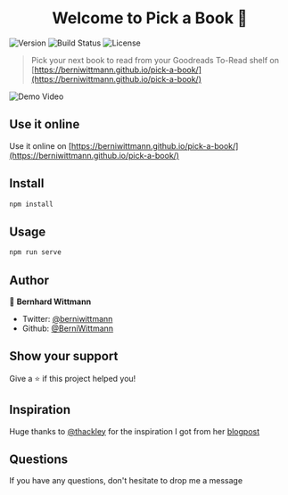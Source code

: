 <h1 align="center">Welcome to Pick a Book 👋</h1>
<p>
  <img alt="Version" src="https://img.shields.io/badge/version-0.1.0-blue.svg?cacheSeconds=86400" />
  <img alt="Build Status" src="https://travis-ci.org/BerniWittmann/pick-a-book.svg?branch=master" />
  <img alt="License" src="https://img.shields.io/github/license/berniwittmann/pick-a-book">
</p>

> Pick your next book to read from your Goodreads To-Read shelf on [https://berniwittmann.github.io/pick-a-book/](https://berniwittmann.github.io/pick-a-book/)

<p>
  <img alt="Demo Video" src="https://media.giphy.com/media/XzkO1qCPtqWOzXF1Lu/giphy.gif" />
</p>

## Use it online

Use it online on [https://berniwittmann.github.io/pick-a-book/](https://berniwittmann.github.io/pick-a-book/)

## Install

```sh
npm install
```

## Usage

```sh
npm run serve
```

## Author

👤 **Bernhard Wittmann**

* Twitter: [@berniwittmann](https://twitter.com/berniwittmann)
* Github: [@BerniWittmann](https://github.com/BerniWittmann)

## Show your support

Give a ⭐️ if this project helped you!

## Inspiration

Huge thanks to [@thackley](https://github.com/thackley) for the inspiration I got from her [blogpost](https://dev.to/tara/how-i-used-the-goodreads-api-to-pick-my-next-read-2le9)

## Questions

If you have any questions, don't hesitate to drop me a message
